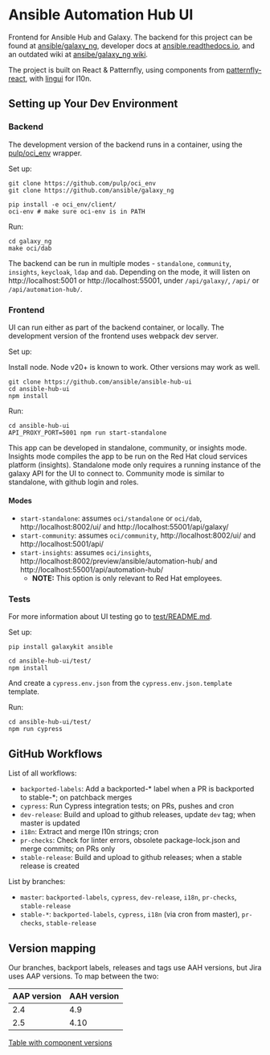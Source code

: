 # Ansible Automation Hub UI

Frontend for Ansible Hub and Galaxy. The backend for this project can be found at [ansible/galaxy\_ng](https://github.com/ansible/galaxy_ng/),
developer docs at [ansible.readthedocs.io](https://ansible.readthedocs.io/projects/galaxy-ng/en/latest/), and an outdated wiki at [ansibe/galaxy\_ng wiki](https://github.com/ansible/galaxy_ng/wiki/Development-Setup).

The project is built on React & Patternfly, using components from [patternfly-react](https://github.com/patternfly/patternfly-react), with [lingui](https://github.com/lingui/js-lingui/) for l10n.


## Setting up Your Dev Environment

### Backend

The development version of the backend runs in a container, using the [pulp/oci\_env](https://github.com/pulp/oci_env) wrapper.

Set up:

```
git clone https://github.com/pulp/oci_env
git clone https://github.com/ansible/galaxy_ng

pip install -e oci_env/client/
oci-env # make sure oci-env is in PATH
```

Run:

```
cd galaxy_ng
make oci/dab
```

The backend can be run in multiple modes - `standalone`, `community`, `insights`, `keycloak`, `ldap` and `dab`.
Depending on the mode, it will listen on http://localhost:5001 or http://localhost:55001, under `/api/galaxy/`, `/api/` or `/api/automation-hub/`.


### Frontend

UI can run either as part of the backend container, or locally. The development version of the frontend uses webpack dev server.

Set up:

Install node. Node v20+ is known to work. Other versions may work as well.

```
git clone https://github.com/ansible/ansible-hub-ui
cd ansible-hub-ui
npm install
```

Run:

```
cd ansible-hub-ui
API_PROXY_PORT=5001 npm run start-standalone
```

This app can be developed in standalone, community, or insights mode. Insights mode compiles the app to be run on the Red Hat cloud services platform (insights). Standalone mode only requires a running instance of the galaxy API for the UI to connect to. Community mode is similar to standalone, with github login and roles.


#### Modes

* `start-standalone`: assumes `oci/standalone` or `oci/dab`, http://localhost:8002/ui/ and http://localhost:55001/api/galaxy/
* `start-community`: assumes `oci/community`, http://localhost:8002/ui/ and http://localhost:5001/api/
* `start-insights`: assumes `oci/insights`,  http://localhost:8002/preview/ansible/automation-hub/ and http://localhost:55001/api/automation-hub/
  * **NOTE:** This option is only relevant to Red Hat employees.


### Tests

For more information about UI testing go to [test/README.md](./test/README.md).

Set up:

```
pip install galaxykit ansible

cd ansible-hub-ui/test/
npm install
```

And create a `cypress.env.json` from the `cypress.env.json.template` template.

Run:

```
cd ansible-hub-ui/test/
npm run cypress
```


## GitHub Workflows

List of all workflows:

- `backported-labels`: Add a backported-* label when a PR is backported to stable-*; on patchback merges
- `cypress`: Run Cypress integration tests; on PRs, pushes and cron
- `dev-release`: Build and upload to github releases, update `dev` tag; when master is updated
- `i18n`: Extract and merge l10n strings; cron
- `pr-checks`: Check for linter errors, obsolete package-lock.json and merge commits; on PRs only
- `stable-release`: Build and upload to github releases; when a stable release is created

List by branches:

- `master`: `backported-labels`, `cypress`, `dev-release`, `i18n`, `pr-checks`, `stable-release`
- `stable-*`: `backported-labels`, `cypress`, `i18n` (via cron from master), `pr-checks`, `stable-release`


## Version mapping

Our branches, backport labels, releases and tags use AAH versions, but Jira uses AAP versions.
To map between the two:

|AAP version|AAH version|
|-|-|
|2.4|4.9|
|2.5|4.10|

[Table with component versions](https://github.com/ansible/galaxy_ng/wiki/Galaxy-NG-Version-Matrix)
